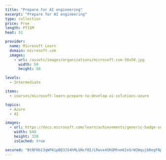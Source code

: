 ```yaml
---
title: "Prepare for AI engineering"
excerpt: "Prepare for AI engineering"
type: collection
price: Free
length: PT31M
heat: 51

provider:
  name: Microsoft Learn
  domain: microsoft.com
  images:
    - url: /assets/images/organizations/microsoft.com-50x50.jpg
      width: 50
      height: 50

levels:
  - Intermediate

items:
  - courses/microsoft-learn-prepare-to-develop-ai-solutions-azure

topics:
  - Azure
  - AI

images:
  - url: https://docs.microsoft.com/learn/achievements/generic-badge-social.png
    width: 640
    height: 320
    isCached: true

secured: "BtNFHb13qWPA1pBQ3J54hMLGNcf0I/LRwve45KGMhxm6IeUrW2WqujbRegFNp2n5xZZerRSQe4VobaUCizyUSSKj0Eyk9LBeBSJvoK/rVhrPDzaqL6UI8u7fiRb13HMrKn+P56lJwXyuSx6qTkSZWMrHrNLq9CKmAOrBBFEr7eqhl1cDwkO8D9cEK0hgyEU7+EabQAu6hMN7wEQtSW6aRP+ovibGDdsMUlJWSIiM3fO143N/ISz8P9p2wUAV7NUJxpyhwKCUrWj5QjUf57/xYfkaFUsnu3oHfBc9PF34/3RVNn3kO0TgcOpeT1dX1Np4OuykVn6xO9vyvvwEvgOScpWJaQdzQ5nmEEUvXCyYeWY=;H3nJCErmrSnDokTrJb9wsg=="
---
```


